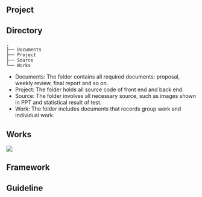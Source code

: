 ## Project

## Directory
```
.
├── Documents
├── Project
├── Source
└── Works
```
 - Documents: The folder contains all required documents: proposal, weekly review, final report and so on.
 - Project: The folder holds all source code of front end and back end.
 - Source: The folder involves all necessary source, such as images shown in PPT and statistical result of test.
 - Work: The folder includes documents that records group work and individual work.


## Works
![](../Source/works.png)

## Framework

## Guideline